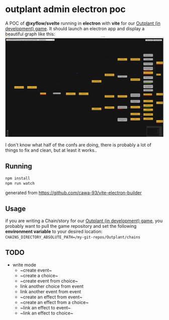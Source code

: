 # outplant admin electron poc

A POC of **@xyflow/svelte** running in **electron** with **vite** for our [Outplant \(in development\) game](https://github.com/AcevedoR/outplant). It should launch an electron app and display a beautiful graph like this:
![expected-app-result.png](expected-app-result.png)

I don't know what half of the confs are doing, there is probably a lot of things to fix and clean, but at least it works..

## Running
```
npm install
npm run watch
```

generated from https://github.com/cawa-93/vite-electron-builder

## Usage
if you are writing a Chain/story for our [Outplant \(in development\) game](https://github.com/AcevedoR/outplant), 
you probably want to pull the game repository and set the following **environment variable** to your desired location: `CHAINS_DIRECTORY_ABSOLUTE_PATH=/my-git-repos/Outplant/chains`

## TODO
- write mode
  - ~create event~
  - ~create a choice~
  - ~create event from choice~
  - link another choice from event
  - link another event from event
  - ~create an effect from event~
  - ~create an effect from a choice~
  - ~link an effect to event~
  - ~link an effect to choice~
